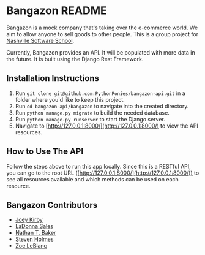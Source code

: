 # Bangazon README

Bangazon is a mock company that's taking over the e-commerce world. We aim to allow anyone to sell goods to other people. This is a group project for [Nashville Software School](http://nashvillesoftwareschool.com/).

Currently, Bangazon provides an API. It will be populated with more data in the future. It is built using the Django Rest Framework.

## Installation Instructions
1. Run `git clone git@github.com:PythonPonies/bangazon-api.git` in a folder where you'd like to keep this project.
1. Run `cd bangazon-api/bangazon` to navigate into the created directory.
1. Run `python manage.py migrate` to build the needed database.
1. Run `python manage.py runserver` to start the Django server.
1. Navigate to [http://127.0.0.1:8000/](http://127.0.0.1:8000/) to view the API resources.

## How to Use The API
Follow the steps above to run this app locally. Since this is a RESTful API, you can go to the root URL ([http://127.0.0.1:8000/](http://127.0.0.1:8000/)) to see all resources available and which methods can be used on each resource.

## Bangazon Contributors
- [Joey Kirby](https://github.com/jokirby)
- [LaDonna Sales](https://github.com/sales-ls21)
- [Nathan T. Baker](https://github.com/nathantbaker)
- [Steven Holmes](https://github.com/stevenwally)
- [Zoe LeBlanc](https://github.com/ZoeLeBlanc)